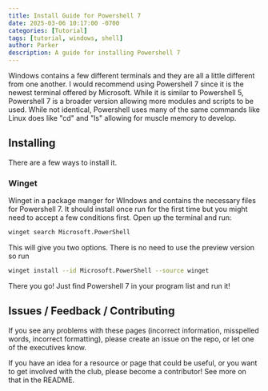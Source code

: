 ```yaml
---
title: Install Guide for Powershell 7
date: 2025-03-06 10:17:00 -0700  
categories: [Tutorial]
tags: [tutorial, windows, shell]
author: Parker
description: A guide for installing Powershell 7 
---
```


Windows contains a few different terminals and they are all a little different
from one another. I would recommend using Powershell 7 since it is the newest
terminal offered by Microsoft. While it is similar to Powershell 5, Powershell 7
is a broader version allowing more modules and scripts to be used. While not
identical, Powershell uses many of the same commands like Linux does like "cd"
and "ls" allowing for muscle memory to develop.

## Installing

There are a few ways to install it.

### Winget

Winget in a package manger for WIndows and contains the necessary files for
Powershell 7. It should install once run for the first time but you might need
to accept a few conditions first. Open up the terminal and run:

```sh
winget search Microsoft.PowerShell
```

This will give you two options. There is no need to use the preview version so run

```sh
winget install --id Microsoft.PowerShell --source winget
```

There you go! Just find Powershell 7 in your program list and run it!

## Issues / Feedback / Contributing

If you see any problems with these pages (incorrect information, misspelled
words, incorrect formatting), please create an issue on the repo, or let one
of the executives know.

If you have an idea for a resource or page that could be useful, or you want
to get involved with the club, please become a contributor! See more on that
in the README.
